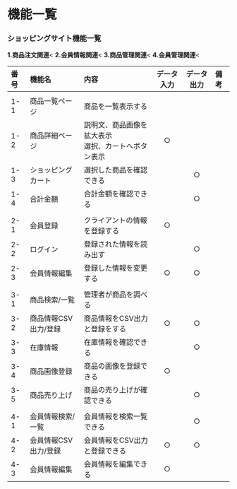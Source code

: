 # 機能一覧
### ショッピングサイト機能一覧
**1.商品注文関連**<
**2.会員情報関連**<
**3.商品管理関連**<
**4.会員管理関連**<

|番号|機能名|内容|データ入力|データ出力|備考|
|:---|:---|:---|:---:|:----:|:---|
||||||||
|1-1|商品一覧ページ|商品を一覧表示する||||
|1-2|商品詳細ページ|説明文、商品画像を拡大表示<br>選択、カートへボタン表示|○|||
|1-3|ショッピングカート|選択した商品を確認できる||○||
|1-4|合計金額|合計金額を確認できる||○||
|||||||
|2-1|会員登録|クライアントの情報を登録する|○|||
|2-2|ログイン|登録された情報を読み出す||○||
|2-3|会員情報編集|登録した情報を変更する|○|○||
|||||||
|3-1|商品検索/一覧|管理者が商品を調べる||||
|3-2|商品情報CSV出力/登録|商品情報をCSV出力と登録をする|○|○||
|3-3|在庫情報|在庫情報を確認できる||○||
|3-4|商品画像登録|商品の画像を登録できる|○|||
|3-5|商品売り上げ|商品の売り上げが確認できる||○||
|||||||
|4-1|会員情報検索/一覧|会員情報を検索一覧できる||○||
|4-2|会員情報CSV出力/登録|会員情報をCSV出力と登録できる|○|○||
|4-3|会員情報編集|会員情報を編集できる|○|||

